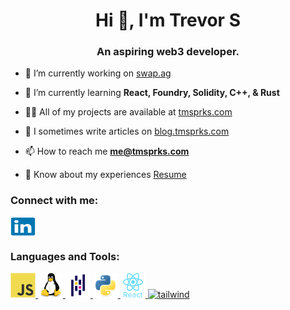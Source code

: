 <h1 align="center">Hi 👋, I'm Trevor S</h1>
<h3 align="center">An aspiring web3 developer.</h3>

- 🔭 I’m currently working on [swap.ag](https://swap.ag)

- 🌱 I’m currently learning **React, Foundry, Solidity, C++, & Rust**

- 👨‍💻 All of my projects are available at [tmsprks.com](https://tmsprks.com)

- 📝 I sometimes write articles on [blog.tmsprks.com](https://blog.tmsprks.com)

- 📫 How to reach me **me@tmsprks.com**

- 📄 Know about my experiences [Resume](https://tmsprks.com/TrevorSparks_Resume.pdf)

<h3 align="left">Connect with me:</h3>
<p align="left">
<a href="https://linkedin.com/in/tmsprks" target="blank"><img align="center" src="https://raw.githubusercontent.com/devicons/devicon/master/icons/linkedin/linkedin-original.svg" alt="tmsprks" height="30" width="40" /></a>
</p>

<h3 align="left">Languages and Tools:</h3>
<p align="left"> <a href="https://developer.mozilla.org/en-US/docs/Web/JavaScript" target="_blank" rel="noreferrer"> <img src="https://raw.githubusercontent.com/devicons/devicon/master/icons/javascript/javascript-original.svg" alt="javascript" width="40" height="40"/> </a> <a href="https://www.linux.org/" target="_blank" rel="noreferrer"> <img src="https://raw.githubusercontent.com/devicons/devicon/master/icons/linux/linux-original.svg" alt="linux" width="40" height="40"/> </a> <a href="https://pandas.pydata.org/" target="_blank" rel="noreferrer"> <img src="https://raw.githubusercontent.com/devicons/devicon/2ae2a900d2f041da66e950e4d48052658d850630/icons/pandas/pandas-original.svg" alt="pandas" width="40" height="40"/> </a> <a href="https://www.python.org" target="_blank" rel="noreferrer"> <img src="https://raw.githubusercontent.com/devicons/devicon/master/icons/python/python-original.svg" alt="python" width="40" height="40"/> </a> <a href="https://reactjs.org/" target="_blank" rel="noreferrer"> <img src="https://raw.githubusercontent.com/devicons/devicon/master/icons/react/react-original-wordmark.svg" alt="react" width="40" height="40"/> </a> <a href="https://tailwindcss.com/" target="_blank" rel="noreferrer"> <img src="https://www.vectorlogo.zone/logos/tailwindcss/tailwindcss-icon.svg" alt="tailwind" width="40" height="40"/> </a> </p>
